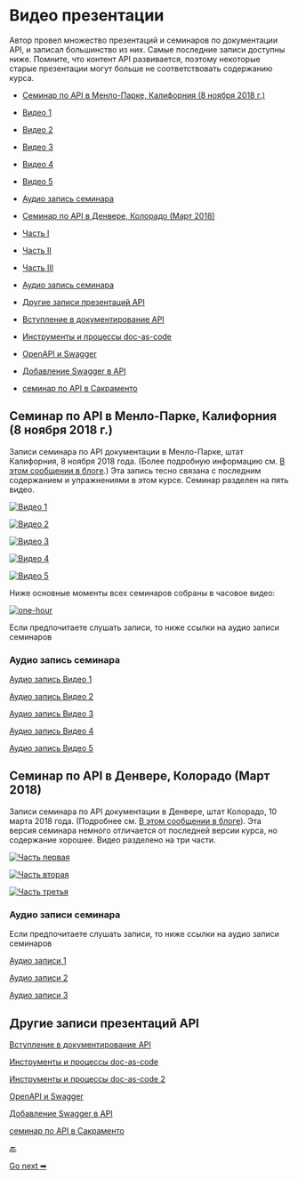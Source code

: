 # Видео презентации

Автор провел множество презентаций и семинаров по документации API, и записал большинство из них. Самые последние записи доступны ниже. Помните, что контент API развивается, поэтому некоторые старые презентации могут больше не соответствовать содержанию курса.

- [Семинар по API в Менло-Парке, Калифорния (8 ноября 2018 г.)](#menlopark)

 - [Видео 1](#video1)
 - [Видео 2](#video2)
 - [Видео 3](#video3)
 - [Видео 4](#video4)
 - [Видео 5](#video5)
 - [Аудио запись семинара](#audio1)
- [Семинар по API в Денвере, Колорадо (Март 2018)](#denver)
 - [Часть I](#part1)
 - [Часть II](#part2)
 - [Часть III](#part3)
 - [Аудио запись семинара](#audio2)
- [Другие записи презентаций API](#other)
 - [Вступление в документирование API](#intro)
 - [Инструменты и процессы doc-as-code](#doc-as-code)
 - [OpenAPI и Swagger](#openapi)
 - [Добавление Swagger в API](#swagger)
 - [семинар по API в Сакраменто](#sacramento)


<a name="menlopark"></a>
## Семинар по API в Менло-Парке, Калифорния (8 ноября 2018 г.)

Записи семинара по API документации в Менло-Парке, штат Калифорния, 8 ноября 2018 года. (Более подробную информацию см. [В этом сообщении в блоге](https://idratherbewriting.com/2018/10/31/upcoming-api-doc-workshop/).) Эта запись тесно связана с последним содержанием и упражнениями в этом курсе. Семинар разделен на пять видео.

<a name="video1"></a>
[![Видео 1](pics/31.jpg)](https://youtu.be/X1u453Gtw9g)

<a name="video2"></a>
[![Видео 2](pics/32.jpg)](https://youtu.be/FuZfob2eVb4)

<a name="video3"></a>
[![Видео 3](pics/33.jpg)](https://youtu.be/GgA8772arys)

<a name="video4"></a>
[![Видео 4](pics/34.jpg)](https://youtu.be/mLnea0LLTh4)

<a name="video5"></a>
[![Видео 5](pics/35.jpg)](https://youtu.be/9mSqxqV7TXY)

Ниже основные моменты всех семинаров собраны в часовое видео:

[![one-hour](pics/30.jpg)](https://youtu.be/5pzhtrrtkXY)

Если предпочитаете слушать записи, то ниже ссылки на аудио записи семинаров

<a name="audio1"></a>
### Аудио запись семинара

[Аудио запись Видео 1](http://www.podtrac.com/pts/redirect.mp3/idratherassets.com/podcasts/menloapidoc/apidocvideo1.mp3)

[Аудио запись Видео 2](http://www.podtrac.com/pts/redirect.mp3/idratherassets.com/podcasts/menloapidoc/apidocvideo2.mp3)

[Аудио запись Видео 3](http://www.podtrac.com/pts/redirect.mp3/idratherassets.com/podcasts/menloapidoc/apidocvideo3.mp3)

[Аудио запись Видео 4](http://www.podtrac.com/pts/redirect.mp3/idratherassets.com/podcasts/menloapidoc/apidocvideo4.mp3)

[Аудио запись Видео 5](http://www.podtrac.com/pts/redirect.mp3/idratherassets.com/podcasts/menloapidoc/apidocvideo5.mp3)


<a name="denver"></a>
## Семинар по API в Денвере, Колорадо (Март 2018)

Записи семинара по API документации в Денвере, штат Колорадо, 10 марта 2018 года. (Подробнее см. [В этом сообщении в блоге](https://idratherbewriting.com/2018/03/12/api-documentation-workshop-in-denver/)). Эта версия семинара немного отличается от последней версии курса, но содержание хорошее. Видео разделено на три части.

<a name="part1"></a>
[![Часть первая](pics/36.jpg)](https://youtu.be/Ivum3YbOWQ4)

<a name="part2"></a>
[![Часть вторая](pics/37.jpg)](https://youtu.be/zV6m-6_j56w)

<a name="part3"></a>
[![Часть третья](pics/38.jpg)](https://youtu.be/LSLg6Oy1OzM)

<a name="audio2"></a>
### Аудио записи семинара

Если предпочитаете слушать записи, то ниже ссылки на аудио записи семинаров

[Аудио записи 1](http://www.podtrac.com/pts/redirect.mp3/idratherassets.com/podcasts/denverapiworkshop_part1.mp3)

[Аудио записи 2](http://www.podtrac.com/pts/redirect.mp3/idratherassets.com/podcasts/denverapiworkshop_part2.mp3)

[Аудио записи 3](http://www.podtrac.com/pts/redirect.mp3/idratherassets.com/podcasts/denverapiworkshop_part3.mp3)

<a name="other"></a>
## Другие записи презентаций API

<a name="intro"></a>
[Вступление в документирование API](https://youtu.be/NawxzLB4aro)

<a name="doc-as-code"></a>
[Инструменты и процессы doc-as-code](https://youtu.be/__vSXJn-JQo)

[Инструменты и процессы doc-as-code 2](https://youtu.be/Z3e_38WS-2Q)

<a name="openapi"></a>
[OpenAPI и Swagger](https://youtu.be/gcDSL-8pkvU)

<a name="swagger"></a>
[Добавление Swagger в API](https://youtu.be/wC5hxY0RItQ)

<a name="sacramento"></a>
[семинар по API в Сакраменто](https://youtu.be/GerbihyUpdo)

[🔙](course-overview.md)

[Go next ➡](course-slides.md)
